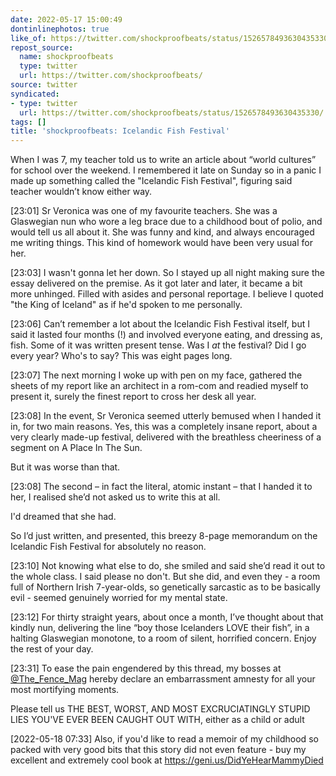 ```yaml
---
date: 2022-05-17 15:00:49
dontinlinephotos: true
like_of: https://twitter.com/shockproofbeats/status/1526578493630435330/
repost_source:
  name: shockproofbeats
  type: twitter
  url: https://twitter.com/shockproofbeats/
source: twitter
syndicated:
- type: twitter
  url: https://twitter.com/shockproofbeats/status/1526578493630435330/
tags: []
title: 'shockproofbeats: Icelandic Fish Festival'
---
```


When I was 7, my teacher told us to write an article about “world cultures” for school over the weekend. I remembered it late on Sunday so in a panic I made up something called the "Icelandic Fish Festival", figuring said teacher wouldn’t know either way.

<time id="1526578583916974080">[23:01]</time> Sr Veronica was one of my favourite teachers. She was a Glaswegian nun who wore a leg brace due to a childhood bout of polio, and would tell us all about it. She was funny and kind, and always encouraged me writing things. This kind of homework would have been very usual for her.

<time id="1526579145681027075">[23:03]</time> I wasn't gonna let her down. So I stayed up all night making sure the essay delivered on the premise. As it got later and later, it became a bit more unhinged. Filled with asides and personal reportage. I believe I quoted "the King of Iceland" as if he'd spoken to me personally.

<time id="1526579938383564801">[23:06]</time> Can’t remember a lot about the Icelandic Fish Festival itself, but I said it lasted four months (!) and involved everyone eating, and dressing as, fish. Some of it was written present tense. Was I *at* the festival? Did I go every year? Who's to say? This was eight pages long.

<time id="1526580206902906882">[23:07]</time> The next morning I woke up with pen on my face, gathered the sheets of my report like an architect in a rom-com and readied myself to present it, surely the finest report to cross her desk all year.

<time id="1526580313941495809">[23:08]</time> In the event, Sr Veronica seemed utterly bemused when I handed it in, for two main reasons. Yes, this was a completely insane report, about a very clearly made-up festival, delivered with the breathless cheeriness of a segment on A Place In The Sun. 



But it was worse than that.

<time id="1526580522381713415">[23:08]</time> The second – in fact the literal, atomic instant – that I handed it to her, I realised she’d not asked us to write this at all. 



I'd dreamed that she had. 



So I’d just written, and presented, this breezy 8-page memorandum on the Icelandic Fish Festival for absolutely no reason.

<time id="1526580800573038598">[23:10]</time> Not knowing what else to do, she smiled and said she’d read it out to the whole class. I said please no don't. But she did, and even they - a room full of Northern Irish 7-year-olds, so genetically sarcastic as to be basically evil - seemed genuinely worried for my mental state.

<time id="1526581469262618625">[23:12]</time> For thirty straight years, about once a month, I’ve thought about that kindly nun, delivering the line “boy those Icelanders LOVE their fish”, in a halting Glaswegian monotone, to a room of silent, horrified concern. Enjoy the rest of your day.

<time id="1526586269710569472">[23:31]</time> To ease the pain engendered by this thread, my bosses at [@The_Fence_Mag](https://twitter.com/The_Fence_Mag/) hereby declare an embarrassment amnesty for all your most mortifying moments. 



Please tell us THE BEST, WORST, AND MOST EXCRUCIATINGLY STUPID LIES YOU'VE EVER BEEN CAUGHT OUT WITH, either as a child or adult

<time id="1526707541325107200">[2022-05-18 07:33] </time> Also, if you'd like to read a memoir of my childhood so packed with very good bits that this story did not even feature - buy my excellent and extremely cool book at https://geni.us/DidYeHearMammyDied